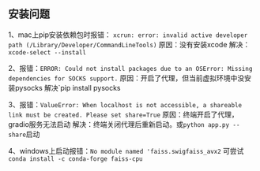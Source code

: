 ## 安装问题

1、mac上pip安装依赖包时报错：
`xcrun: error: invalid active developer path (/Library/Developer/CommandLineTools)`
原因：没有安装xcode
解决：`xcode-select --install`

2、报错：`ERROR: Could not install packages due to an OSError: Missing dependencies for SOCKS support.`
原因：开启了代理，但当前虚拟环境中没安装pysocks
解决`pip install pysocks

3、报错：`ValueError: When localhost is not accessible, a shareable link must be created. Please set share=True`
原因：终端开启了代理，gradio服务无法启动
解决：终端关闭代理后重新启动。或`python app.py --share`启动

4、windows上启动报错：`No module named 'faiss.swigfaiss_avx2`
可尝试 `conda install -c conda-forge faiss-cpu`
